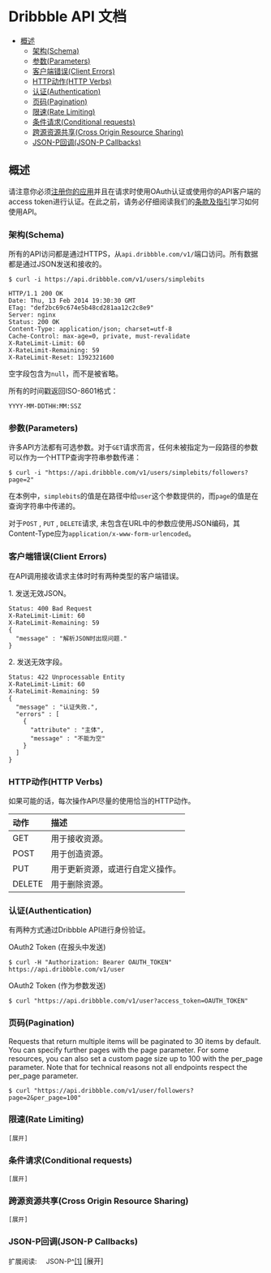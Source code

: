 # Dribbble API 文档

* [概述](#概述)
  * [架构(Schema)](#架构schema)
  * [参数(Parameters)](#参数parameters)
  * [客户端错误(Client Errors)](#客户端错误client-errors)
  * [HTTP动作(HTTP Verbs)](http动作http-verbs)  
  * [认证(Authentication)](#认证authentication)
  * [页码(Pagination)](#页码pagination)
  * [限速(Rate Limiting)](#限速rate-limiting)
  * [条件请求(Conditional requests)](#条件请求conditional-requests)
  * [跨源资源共享(Cross Origin Resource Sharing)](#跨源资源共享cross-origin-resource-sharing)
  * [JSON-P回调(JSON-P Callbacks)](#json-p回调json-p-callbacks)

## 概述

请注意你必须[注册你的应用](https://dribbble.com/account/applications/new)并且在请求时使用OAuth认证或使用你的API客户端的access token进行认证。在此之前，请务必仔细阅读我们的[条款及指引](http://developer.dribbble.com/terms/)学习如何使用API。

### 架构(Schema)

所有的API访问都是通过HTTPS，从`api.dribbble.com/v1/`端口访问。所有数据都是通过JSON发送和接收的。

```
$ curl -i https://api.dribbble.com/v1/users/simplebits

HTTP/1.1 200 OK
Date: Thu, 13 Feb 2014 19:30:30 GMT
ETag: "def2bc69c674e5b48cd281aa12c2c8e9"
Server: nginx
Status: 200 OK
Content-Type: application/json; charset=utf-8
Cache-Control: max-age=0, private, must-revalidate
X-RateLimit-Limit: 60
X-RateLimit-Remaining: 59
X-RateLimit-Reset: 1392321600
```

空字段包含为`null`，而不是被省略。

所有的时间戳返回ISO-8601格式：

```
YYYY-MM-DDTHH:MM:SSZ
```

### 参数(Parameters)

许多API方法都有可选参数。对于`GET`请求而言，任何未被指定为一段路径的参数可以作为一个HTTP查询字符串参数传递：

```
$ curl -i "https://api.dribbble.com/v1/users/simplebits/followers?page=2"
```

在本例中，`simplebits`的值是在路径中给`user`这个参数提供的，而`page`的值是在查询字符串中传递的。

对于`POST` , `PUT` , `DELETE`请求, 未包含在URL中的参数应使用JSON编码，其Content-Type应为`application/x-www-form-urlencoded`。


### 客户端错误(Client Errors)

在API调用接收请求主体时时有两种类型的客户端错误。

1\. 发送无效JSON。

```
Status: 400 Bad Request
X-RateLimit-Limit: 60
X-RateLimit-Remaining: 59
{
  "message" : "解析JSON时出现问题."
}
```

2\. 发送无效字段。

```
Status: 422 Unprocessable Entity
X-RateLimit-Limit: 60
X-RateLimit-Remaining: 59
{
  "message" : "认证失败.",
  "errors" : [
    {
      "attribute" : "主体",
      "message" : "不能为空"
    }
  ]
}
```

### HTTP动作(HTTP Verbs)

如果可能的话，每次操作API尽量的使用恰当的HTTP动作。

|动作|描述|
|:--|:--|
|GET|用于接收资源。|
|POST|用于创造资源。|
|PUT|用于更新资源，或进行自定义操作。|
|DELETE|用于删除资源。|

### 认证(Authentication)

有两种方式通过Dribbble API进行身份验证。

OAuth2 Token (在报头中发送)

```
$ curl -H "Authorization: Bearer OAUTH_TOKEN" https://api.dribbble.com/v1/user
```

OAuth2 Token (作为参数发送)

```
$ curl "https://api.dribbble.com/v1/user?access_token=OAUTH_TOKEN"
```

### 页码(Pagination)

Requests that return multiple items will be paginated to 30 items by default. You can specify further pages with the page parameter. For some resources, you can also set a custom page size up to 100 with the per_page parameter. Note that for technical reasons not all endpoints respect the per_page parameter.

```
$ curl "https://api.dribbble.com/v1/user/followers?page=2&per_page=100"
```

### 限速(Rate Limiting)

    [展开]

### 条件请求(Conditional requests)

    [展开]

### 跨源资源共享(Cross Origin Resource Sharing)

    [展开]

### JSON-P回调(JSON-P Callbacks)

<font size=2pt>扩展阅读: &nbsp;&nbsp;&nbsp;&nbsp;JSON-P^[\[1\]](https://zh.wikipedia.org/zh-cn/JSONP)</font>
    [展开]



